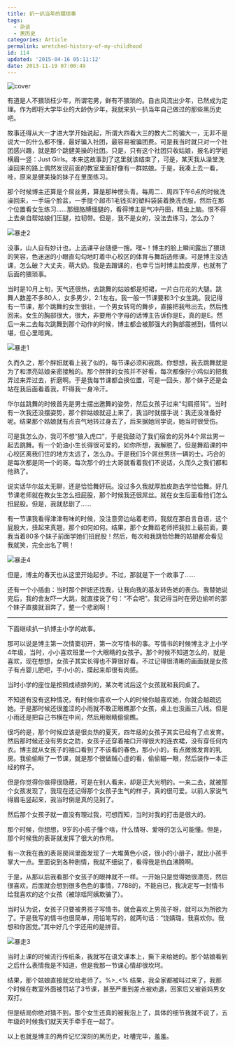 ```yaml
---
title: 扒一扒当年的猥琐事
tags:
  - 杂谈
  - 黑历史
categories: Article
permalink: wretched-history-of-my-childhood
id: 114
updated: '2015-04-16 05:11:12'
date: 2013-11-19 07:00:49
---
```


![cover](https://cat.yufan.me/cats/20131118232914.jpg)

有道是人不猥琐枉少年，所谓宅男，鲜有不猥琐的。自古风流出少年，已然成为定理。作为即将大学毕业的大龄伪少年，我就来扒一扒当年自己做过的那些黑历史吧。

故事还得从大一才进大学开始说起，所谓大四看大三的教大二的骗大一，无非不是说大一的什么都不懂，最好骗入社团，最容易被骗团费。可是我当时就只对一个社团感兴趣，就是那个跳健美操的社团。只是，只有这个社团只收姑娘，报名的学姐横眉一竖：Just Girls。本来这故事到了这里就该结束了，可是，某天我从澡堂洗澡回来的路上偶然发现前面的教室里面好像有一群姑娘。于是，我凑上去一看，哇，原来是健美操的妹子在里面练习。

<!--more-->

那个时候博主还算是个屌丝男，算是那种愣头青。每周二、周四下午6点的时候洗澡回来，一手端个脸盆，一手提个超市1毛钱买的塑料袋装着换洗衣服，然后在那个位置看女生练习……那细胳膊细腿的，看得博主是气冲丹田，精虫上脑。恨不得上去亲自帮姑娘们压腿，拉韧带。但是，我不是女的，没法去练习，怎么办？

![暴走2](https://cat.yufan.me/cats/20131118231610.png)

没事，山人自有妙计也，上选课平台随便一搜。嘿~！博主的脸上瞬间露出了猥琐的笑容，色迷迷的小眼直勾勾地盯着中心校区的体育与舞蹈选修课。可是博主没选课，怎么破？大丈夫，萌大奶。我是去蹭课的，也幸亏当时博主脸皮厚，也就有了后面的猥琐事。

当时是10月上旬，天气还很热，去跳舞的姑娘都是短裙，一片白花花的大腿。跳舞人数差不多80人，女多男少，2:1左右。我一般一节课要和3个女生跳。我记得有一节课，那个跳舞的女生很壮，一个男女转弯的舞步，直接把我甩出去，然后拽回来。女生的胸部很大，很大，非要用个字母的话博主告诉你是E，真的是E。然后一来二去每次跳舞到那个动作的时候，博主都会被那强大的胸部震撼到，情何以堪，但心里暗爽。

![暴走1](https://cat.yufan.me/cats/20131118231609.png)

久而久之，那个胖妞就看上我了似的，每节课必须和我跳。你想想，我去跳舞就是为了和漂亮姑娘亲密接触的。那个胖胖的女孩并不好看，每次都像拧小鸡似的把我弄过来弄过去，折磨啊。于是我每节课都会换位置，可是一回头，那个妹子还是会站在我后面看着我，吓得我一身冷汗。

华尔兹跳舞的时候首先是男士摆出邀舞的姿势，然后女孩子过来“勾肩搭背”。当时有一次我还没摆姿势，那个胖姑娘就迎上来了，我当时就摆手说：我还没准备好呢。结果那个姑娘就有点丧气地转过身去了，后来据她同学说，她当时很受伤。

可是我怎么办，我可不想“狼入虎口”，于是我鼓动了我们宿舍的另外4个屌丝男一起去跳舞。有一个奶油小生长得很可爱的，如你所想，我解脱了。但是舞蹈课的中心校区离我们住的地方太远了，怎么办。于是我们5个屌丝男挤一辆的士。巧合的是每次都是同一个的哥。每次那个的士大哥就看着我们不说话，久而久之我们都和他熟了。

说实话华尔兹太无聊，还是恰恰舞好玩。没过多久我就厚脸皮跑去学恰恰舞。好几节课老师就在教女生怎么扭屁股，那个时候我还很屌丝。就在女生后面看他们怎么扭屁股。但是，我就悲剧了……

有一节课我看得津津有味的时候，没注意旁边站着老师，我就在那自言自语，这个屁股大，扭起来真翘，那个如何如何。结果，那个女舞蹈老师把我拉上最前面，要我当着80多个妹子前面学她们扭屁股！然后，每次和我跳恰恰舞的姑娘都会看见我就笑，完全出名了啊！

![暴走4](https://cat.yufan.me/cats/201311182316111.png)

但是，博主的春天也从这里开始起步。不过，那就是下一个故事了……

还有一个小插曲：当时那个胖妞还找我，让我向我的基友转告她的表白。我替她说完后，我的舍友吓一大跳，就直接说了句：“不会吧”。我记得当时在旁边偷听的那个妹子直接就泪奔了，整一个悲剧啊！

----

下面继续扒一扒博主小学的故事。

那可以说是博主第一次情窦初开，第一次写情书的事。写情书的时候博主才上小学4年级，当时，小小喜欢班里一个大眼睛的女孩子。那个时候不知道怎么的，就是喜欢，现在想想，女孩子其实长得也不算很好看。不过记得很清晰的画面就是女孩子有点婴儿肥吧，手小小的，摸起来却很有肉感。

当时小学的座位是按照成绩排列的，某次考试后这个女孩就和我同桌了。

不知道有没有这种情况，有时候你喜欢一个人的时候你越喜欢她，你就会越疏远她。于是那时候还很羞涩的小雨就不敢正眼瞧那个女孩，桌上也没画三八线。但是小雨还是把自己书横在中间，然后用眼睛偷偷瞧。

很巧的是，那个时候应该是很炎热的夏天，四年级的女孩子其实已经有了点发育。然后那时候还没有男女之防，女孩子还穿着袖口开得很大的连衣裙，没有穿任何内衣。博主就从女孩子的袖口看到了不该看的春色，那小小的，有点微微发育的乳房。我偷偷瞅了一节课，就是那个很做贼心虚的看，偷偷瞄一眼，然后装作一本正经的样子。

但是你觉得你做得很隐蔽，可是在别人看来，却是正大光明的。一来二去，就被那个女孩发现了，我现在还记得那个女孩子生气的样子，真的很可爱。以前人家说气得眉毛竖起来，我当时倒是真的见到了。

然后那个女孩子就一直没有理过我，可想而知，当时对我的打击是很大的。

那个时候，你想想，9岁的小孩子懂个啥，什么情呀、爱呀的怎么可能懂。但是，那个时候我的表哥就发挥了很大的作用。

有一次我在我的表哥房间里面发现了一大堆黄色小说，很小的小册子，就比小孩手掌大一点。里面说到各种剧情，我就不细说了，看得我是热血沸腾啊。

于是，从那以后我看那个女孩子的眼神就不一样。一开始只是觉得她很漂亮，然后很喜欢。后面就会想到很多色色的事情，7788的，不能自已，我决定写一封情书给我喜欢的这个女孩（被琼瑶阿姨欺骗了）。

当时认为说，女孩子只要被男孩子写情书，就会喜欢上男孩子呀，就可以为所欲为了。于是我写的情书也很简单，用铅笔写的，就两句话：“饶婧璐，我喜欢你。我想和你困觉。”其中好几个字还用的是拼音。

![暴走3](https://cat.yufan.me/cats/20131118231611.png)

当时上课的时候流行传纸条，我就写在语文课本上，撕下来给她的。那个姑娘看到之后什么表情我是不知道，但是我那一节课心情却很坎坷。

结果，那个姑娘直接就交给老师了。%&gt;_&lt;% 结果，我全家都被叫过来了，我那个时候在教室外面被罚站了3节课，甚至严重到差点被劝退，回家后又被爸妈男女双打。

但是结局你绝对猜不到，那个女生还真的被我泡上了，具体的细节我就不说了，五年级的时候我们就天天手牵手在一起了。

以上也就是博主的两件记忆深刻的黑历史，吐槽完毕，羞羞。
